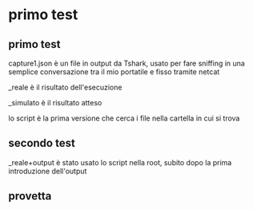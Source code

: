# primo test

## primo test

capture1.json       è un file in output da Tshark, usato per fare sniffing in una semplice conversazione tra il mio portatile e fisso tramite netcat

_reale              è il risultato dell'esecuzione

_simulato           è il risultato atteso

lo script            è la prima versione che cerca i file nella cartella in cui si trova


## secondo test

_reale+output       è stato usato lo script nella root, subito dopo la prima introduzione dell'output

## provetta
